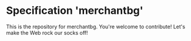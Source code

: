 
# Specification 'merchantbg'

This is the repository for merchantbg. You're welcome to contribute! Let's make the Web rock our socks
off!
